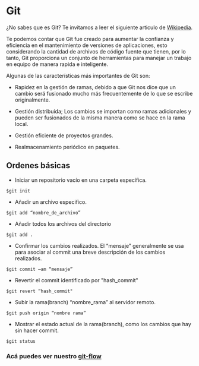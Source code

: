 # Git

¿No sabes que es Git? Te invitamos a leer el siguiente articulo de [Wikipedia](https://es.wikipedia.org/wiki/Git).

Te podemos contar que Git fue creado para aumentar la confianza y eficiencia en el mantenimiento de versiones de aplicaciones, esto considerando la cantidad de archivos de código fuente que tienen, por lo tanto, Git proporciona un conjunto de herramientas para manejar un trabajo en equipo de manera rapida e inteligente.

Algunas de las características más importantes de Git son:

* Rapidez en la gestión de ramas, debido a que Git nos dice que un cambio será fusionado mucho más frecuentemente de lo que se escribe originalmente.

* Gestión distribuida; Los cambios se importan como ramas adicionales y pueden ser fusionados de la misma manera como se hace en la rama local.

* Gestión eficiente de proyectos grandes.

* Realmacenamiento periódico en paquetes.


## Ordenes básicas

* Iniciar un repositorio vacío en una carpeta específica.
```shell
$git init
```
* Añadir un archivo especifico.
```shell
$git add “nombre_de_archivo”
```
* Añadir todos los archivos del directorio
```shell
$git add .
```
* Confirmar los cambios realizados. El “mensaje” generalmente se usa para asociar al commit una breve descripción de los cambios realizados.
```shell
$git commit –am “mensaje”
```
* Revertir el commit identificado por "hash_commit"
```shell
$git revert “hash_commit"
```
* Subir la rama(branch) “nombre_rama” al servidor remoto.
```shell
$git push origin “nombre rama”
```
* Mostrar el estado actual de la rama(branch), como los cambios que hay sin hacer commit.
```shell
$git status
```

### Acá puedes ver nuestro [git-flow](/tools/gitflow.md)
